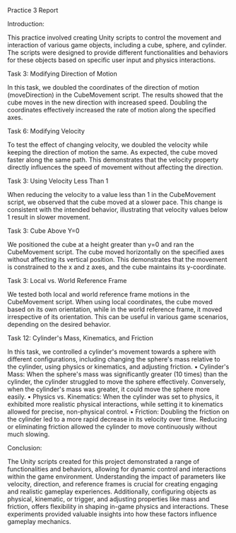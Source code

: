 Practice 3 Report

Introduction:

This practice involved creating Unity scripts to control the movement and interaction of various
game objects, including a cube, sphere, and cylinder. The scripts were designed to provide different
functionalities and behaviors for these objects based on specific user input and physics interactions.

Task 3: Modifying Direction of Motion

In this task, we doubled the coordinates of the direction of motion (moveDirection) in the
CubeMovement script. The results showed that the cube moves in the new direction with increased
speed. Doubling the coordinates effectively increased the rate of motion along the specified axes.

Task 6: Modifying Velocity

To test the effect of changing velocity, we doubled the velocity while keeping the direction of
motion the same. As expected, the cube moved faster along the same path. This demonstrates that
the velocity property directly influences the speed of movement without affecting the direction.

Task 3: Using Velocity Less Than 1

When reducing the velocity to a value less than 1 in the CubeMovement script, we observed that the
cube moved at a slower pace. This change is consistent with the intended behavior, illustrating that
velocity values below 1 result in slower movement.

Task 3: Cube Above Y=0

We positioned the cube at a height greater than y=0 and ran the CubeMovement script. The cube
moved horizontally on the specified axes without affecting its vertical position. This demonstrates
that the movement is constrained to the x and z axes, and the cube maintains its y-coordinate.

Task 3: Local vs. World Reference Frame

We tested both local and world reference frame motions in the CubeMovement script. When using
local coordinates, the cube moved based on its own orientation, while in the world reference frame,
it moved irrespective of its orientation. This can be useful in various game scenarios, depending on
the desired behavior.

Task 12: Cylinder's Mass, Kinematics, and Friction

In this task, we controlled a cylinder's movement towards a sphere with different configurations,
including changing the sphere's mass relative to the cylinder, using physics or kinematics, and
adjusting friction.
• Cylinder's Mass: When the sphere's mass was significantly greater (10 times) than the
cylinder, the cylinder struggled to move the sphere effectively. Conversely, when the
cylinder's mass was greater, it could move the sphere more easily.
• Physics vs. Kinematics: When the cylinder was set to physics, it exhibited more realistic
physical interactions, while setting it to kinematics allowed for precise, non-physical control.
• Friction: Doubling the friction on the cylinder led to a more rapid decrease in its velocity
over time. Reducing or eliminating friction allowed the cylinder to move continuously
without much slowing.

Conclusion:

The Unity scripts created for this project demonstrated a range of functionalities and behaviors,
allowing for dynamic control and interactions within the game environment. Understanding the
impact of parameters like velocity, direction, and reference frames is crucial for creating engaging
and realistic gameplay experiences. Additionally, configuring objects as physical, kinematic, or
trigger, and adjusting properties like mass and friction, offers flexibility in shaping in-game physics
and interactions. These experiments provided valuable insights into how these factors influence
gameplay mechanics.